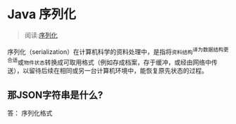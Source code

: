# Java 序列化
> 阅读:[序列化](./序列化%20-%20维基百科，自由的百科全书.pdf)

序列化（serialization）在计算机科学的资料处理中，是指将`资料结构`<sup>译为数据结构更合适</sup>或`物件状态`转换成可取用格式（例如存成档案，存于缓冲，或经由网络中传送），以留待后续在相同或另一台计算机环境中，能恢复原先状态的过程。

## 那JSON字符串是什么?
答： 序列化格式 